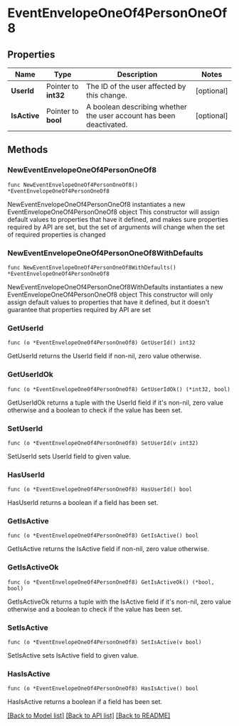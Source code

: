 # EventEnvelopeOneOf4PersonOneOf8

## Properties

Name | Type | Description | Notes
------------ | ------------- | ------------- | -------------
**UserId** | Pointer to **int32** | The ID of the user affected by this change.  | [optional] 
**IsActive** | Pointer to **bool** | A boolean describing whether the user account has been deactivated.  | [optional] 

## Methods

### NewEventEnvelopeOneOf4PersonOneOf8

`func NewEventEnvelopeOneOf4PersonOneOf8() *EventEnvelopeOneOf4PersonOneOf8`

NewEventEnvelopeOneOf4PersonOneOf8 instantiates a new EventEnvelopeOneOf4PersonOneOf8 object
This constructor will assign default values to properties that have it defined,
and makes sure properties required by API are set, but the set of arguments
will change when the set of required properties is changed

### NewEventEnvelopeOneOf4PersonOneOf8WithDefaults

`func NewEventEnvelopeOneOf4PersonOneOf8WithDefaults() *EventEnvelopeOneOf4PersonOneOf8`

NewEventEnvelopeOneOf4PersonOneOf8WithDefaults instantiates a new EventEnvelopeOneOf4PersonOneOf8 object
This constructor will only assign default values to properties that have it defined,
but it doesn't guarantee that properties required by API are set

### GetUserId

`func (o *EventEnvelopeOneOf4PersonOneOf8) GetUserId() int32`

GetUserId returns the UserId field if non-nil, zero value otherwise.

### GetUserIdOk

`func (o *EventEnvelopeOneOf4PersonOneOf8) GetUserIdOk() (*int32, bool)`

GetUserIdOk returns a tuple with the UserId field if it's non-nil, zero value otherwise
and a boolean to check if the value has been set.

### SetUserId

`func (o *EventEnvelopeOneOf4PersonOneOf8) SetUserId(v int32)`

SetUserId sets UserId field to given value.

### HasUserId

`func (o *EventEnvelopeOneOf4PersonOneOf8) HasUserId() bool`

HasUserId returns a boolean if a field has been set.

### GetIsActive

`func (o *EventEnvelopeOneOf4PersonOneOf8) GetIsActive() bool`

GetIsActive returns the IsActive field if non-nil, zero value otherwise.

### GetIsActiveOk

`func (o *EventEnvelopeOneOf4PersonOneOf8) GetIsActiveOk() (*bool, bool)`

GetIsActiveOk returns a tuple with the IsActive field if it's non-nil, zero value otherwise
and a boolean to check if the value has been set.

### SetIsActive

`func (o *EventEnvelopeOneOf4PersonOneOf8) SetIsActive(v bool)`

SetIsActive sets IsActive field to given value.

### HasIsActive

`func (o *EventEnvelopeOneOf4PersonOneOf8) HasIsActive() bool`

HasIsActive returns a boolean if a field has been set.


[[Back to Model list]](../README.md#documentation-for-models) [[Back to API list]](../README.md#documentation-for-api-endpoints) [[Back to README]](../README.md)


